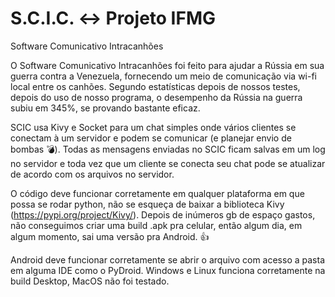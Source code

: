 # S.C.I.C. <-> Projeto IFMG
Software Comunicativo Intracanhões

O Software Comunicativo Intracanhões foi feito para ajudar a Rússia em sua guerra contra a Venezuela, fornecendo um meio de comunicação via wi-fi local entre os canhões.
Segundo estatísticas depois de nossos testes, depois do uso de nosso programa, o desempenho da Rússia na guerra subiu em 345%, se provando bastante eficaz.

SCIC usa Kivy e Socket para um chat simples onde vários clientes se conectam à um servidor e podem se comunicar (e planejar envio de bombas 💣).
Todas as mensagens enviadas no SCIC ficam salvas em um log no servidor e toda vez que um cliente se conecta seu chat pode se atualizar de acordo com os arquivos no servidor.

O código deve funcionar corretamente em qualquer plataforma em que possa se rodar python, não se esqueça de baixar a biblioteca Kivy (https://pypi.org/project/Kivy/).
Depois de inúmeros gb de espaço gastos, não conseguimos criar uma build .apk pra celular, então algum dia, em algum momento, sai uma versão pra Android. 👍

Android deve funcionar corretamente se abrir o arquivo com acesso a pasta em alguma IDE como o PyDroid.
Windows e Linux funciona corretamente na build Desktop, MacOS não foi testado.
